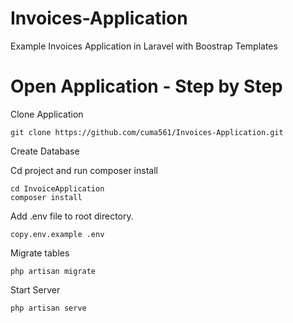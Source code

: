 # Invoices-Application
Example Invoices Application in Laravel with Boostrap Templates

# Open Application - Step by Step

Clone Application

```
git clone https://github.com/cuma561/Invoices-Application.git
```

Create Database

Cd project and run composer install

```
cd InvoiceApplication
composer install
```
Add .env file to root directory.

```
copy.env.example .env
```
Migrate tables

````
php artisan migrate
````

Start Server

````
php artisan serve
````
